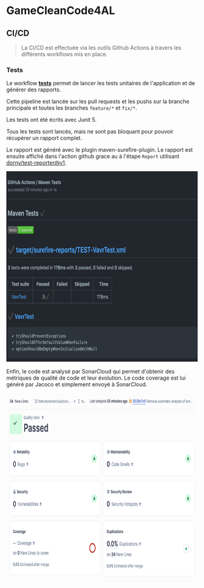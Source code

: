 # GameCleanCode4AL

## CI/CD
> La CI/CD est effectuée via les outils Github Actions à travers les différents workflows mis en place.

### Tests

Le workflow [**tests**](.github/workflows/tests.yml) permet de lancer les tests
unitaires de l'application et de générer des rapports.

Cette pipeline est lancée sur les pull requests et les pushs sur
la branche principale et toutes les branches `feature/*` et `fix/*`.

Les tests ont été écrits avec Junit 5.

Tous les tests sont lancés, mais ne sont pas bloquant pour pouvoir récupérer un rapport complet.

Le rapport est généré avec le plugin maven-surefire-plugin.
Le rapport est ensuite affiché dans l'action github grace au à l'étape `Report` 
utilisant [dorny/test-reporter@v1](https://github.com/dorny/test-reporter).

<img src="resources/surefire_report.png" alt="surefire_report" style="height: 500px" />

Enfin, le code est analysé par SonarCloud qui permet d'obtenir des métriques de qualité de code
et leur évolution.
Le code coverage est lui généré par Jacoco et simplement envoyé à SonarCloud.

<img src="resources/sonarcloud_analysis.png" alt="sonarcloud_analysis" style="height: 500px; border-radius: 20px;" />

